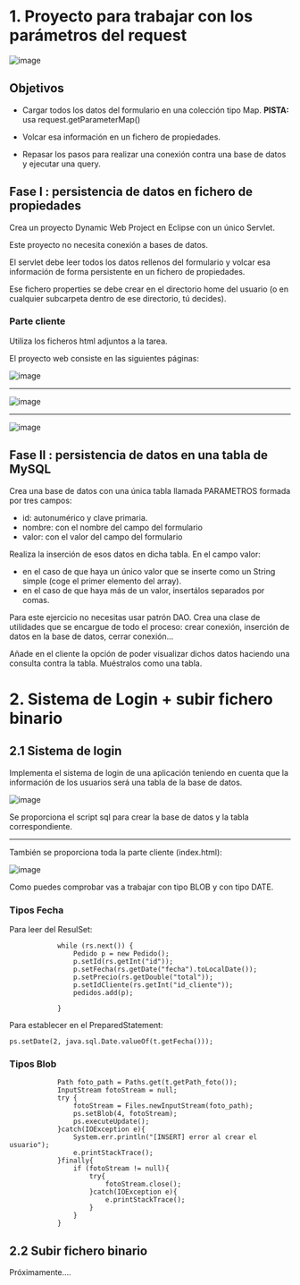 # 1. Proyecto para trabajar con los parámetros del request

![image](https://github.com/profeMelola/Programacion_2022-23/assets/91023374/aba4bbae-f21d-49dd-8780-37d2c9f6eb33)

## Objetivos

- Cargar todos los datos del formulario en una colección tipo Map. **PISTA:** usa request.getParameterMap()

- Volcar esa información en un fichero de propiedades.

- Repasar los pasos para realizar una conexión contra una base de datos y ejecutar una query.

## Fase I : persistencia de datos en fichero de propiedades

Crea un proyecto Dynamic Web Project en Eclipse con un único Servlet. 

Este proyecto no necesita conexión a bases de datos.

El servlet debe leer todos los datos rellenos del formulario y volcar esa información de forma persistente en un fichero de propiedades.

Ese fichero properties se debe crear en el directorio home del usuario (o en cualquier subcarpeta dentro de ese directorio, tú decides).


### Parte cliente

Utiliza los ficheros html adjuntos a la tarea.

El proyecto web consiste en las siguientes páginas:

![image](https://user-images.githubusercontent.com/91023374/236190585-65606954-b06b-49d4-b82e-0c6fe1b7b419.png)

___

![image](https://user-images.githubusercontent.com/91023374/236190662-f842d54c-d950-4038-a830-22cd6192a0a3.png)

___

![image](https://user-images.githubusercontent.com/91023374/236190998-18313685-0c9d-4b78-a8fe-ae4228952d6b.png)


## Fase II : persistencia de datos en una tabla de MySQL

Crea una base de datos con una única tabla llamada PARAMETROS formada por tres campos:
- id: autonumérico y clave primaria.
- nombre: con el nombre del campo del formulario
- valor: con el valor del campo del formulario

Realiza la inserción de esos datos en dicha tabla. En el campo valor:

- en el caso de que haya un único valor que se inserte como un String simple (coge el primer elemento del array). 
- en el caso de que haya más de un valor, insertálos separados por comas.

Para este ejercicio no necesitas usar patrón DAO. Crea una clase de utilidades que se encargue de todo el proceso: crear conexión, inserción de datos en la base de datos, cerrar conexión...

Añade en el cliente la opción de poder visualizar dichos datos haciendo una consulta contra la tabla. Muéstralos como una tabla.

# 2. Sistema de Login + subir fichero binario

## 2.1 Sistema de login

Implementa el sistema de login de una aplicación teniendo en cuenta que la información de los usuarios será una tabla de la base de datos.

![image](https://user-images.githubusercontent.com/91023374/236248525-4fcb71e1-8c66-4b41-8c85-fb16ff14f8b7.png)

Se proporciona el script sql para crear la base de datos y la tabla correspondiente.

___

También se proporciona toda la parte cliente (index.html):

![image](https://user-images.githubusercontent.com/91023374/236246627-a066ab3a-5a35-49bd-9b3b-b81b44d023da.png)

Como puedes comprobar vas a trabajar con tipo BLOB y con tipo DATE.

### Tipos Fecha

Para leer del ResulSet:

```
            while (rs.next()) {
                Pedido p = new Pedido();
                p.setId(rs.getInt("id"));
                p.setFecha(rs.getDate("fecha").toLocalDate());
                p.setPrecio(rs.getDouble("total"));
                p.setIdCliente(rs.getInt("id_cliente"));
                pedidos.add(p);

            }
```

Para establecer en el PreparedStatement:

```
ps.setDate(2, java.sql.Date.valueOf(t.getFecha()));

```

### Tipos Blob

```
            Path foto_path = Paths.get(t.getPath_foto());
            InputStream fotoStream = null;
            try {
                fotoStream = Files.newInputStream(foto_path);
                ps.setBlob(4, fotoStream);
                ps.executeUpdate();
            }catch(IOException e){
                System.err.println("[INSERT] error al crear el usuario");
                e.printStackTrace();
            }finally{
                if (fotoStream != null){
                    try{
                        fotoStream.close();
                    }catch(IOException e){
                        e.printStackTrace();
                    }
                }
            }

```

## 2.2 Subir fichero binario

Próximamente....

